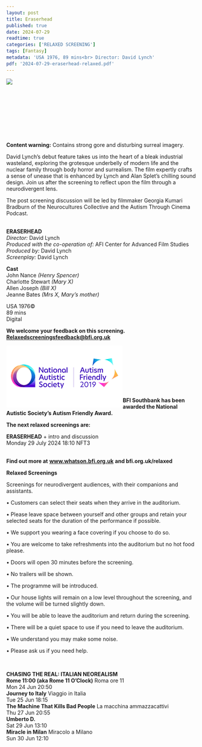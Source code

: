 ```yaml
---
layout: post
title: Eraserhead
published: true
date: 2024-07-29
readtime: true
categories: ['RELAXED SCREENING']
tags: [Fantasy]
metadata: 'USA 1976, 89 mins<br> Director: David Lynch'
pdf: '2024-07-29-eraserhead-relaxed.pdf'
---
```


<img style="float: left;" src="/img/eraserhead.png"><br><br><br><br><br><br><br><br><br>



**Content warning:** Contains strong gore and disturbing surreal imagery.

David Lynch’s debut feature takes us into the heart of a bleak industrial wasteland, exploring the grotesque underbelly of modern life and the nuclear family through body horror and surrealism. The film expertly crafts a sense of unease that is enhanced by Lynch and Alan Splet’s chilling sound design. Join us after the screening to reflect upon the film through a neurodivergent lens.

The post screening discussion will be led by filmmaker Georgia Kumari Bradburn of the Neurocultures Collective and the Autism Through Cinema Podcast.<br><br>



**ERASERHEAD**  
_Director:_ David Lynch  
_Produced with the co-operation of:_ AFI Center for Advanced Film Studies  
_Produced by:_ David Lynch  
_Screenplay:_ David Lynch  

**Cast**  
John Nance _(Henry Spencer)_  
Charlotte Stewart _(Mary X)_  
Allen Joseph _(Bill X)_  
Jeanne Bates _(Mrs X, Mary’s mother)_  

USA 1976©  
89 mins  
Digital  


**We welcome your feedback on this screening. Relaxedscreeningsfeedback@bfi.org.uk**


<img style="float: left;" src="/img/autistic_society.png"><br><br><br><br><br><br><br><br>
**BFI Southbank has been awarded the National Autistic Society’s Autism Friendly Award.**


**The next relaxed screenings are:**<br> 

**ERASERHEAD** + intro and discussion<br>
Monday 29 July 2024 18:10 NFT3
<br><br>


**Find out more at**
**www.whatson.bfi.org.uk**
**and bfi.org.uk/relaxed**
<br>

**Relaxed Screenings**

Screenings for neurodivergent audiences, with their companions and assistants.

• Customers can select their seats when they arrive in the auditorium. 

• Please leave space between yourself and other groups and retain your selected seats for the duration of the performance if possible.

• We support you wearing a face covering if you choose to do so.

• You are welcome to take refreshments into the auditorium but no hot food please.

• Doors will open 30 minutes before the screening.

• No trailers will be shown.

• The programme will be introduced.

• Our house lights will remain on a low level throughout the screening, and the volume will be turned slightly down.

• You will be able to leave the auditorium and return during the screening.

• There will be a quiet space to use if you need to leave the auditorium.

• We understand you may make some noise.

• Please ask us if you need help.

<BR>


**CHASING THE REAL: ITALIAN NEOREALISM**  
**Rome 11:00 (aka Rome 11 O’Clock)** Roma ore 11  
Mon 24 Jun 20:50  
**Journey to Italy** Viaggio in Italia  
Tue 25 Jun 18:15  
**The Machine That Kills Bad People**  La macchina ammazzacattivi  
Thu 27 Jun 20:55  
**Umberto D.**  
Sat 29 Jun 13:10  
**Miracle in Milan** Miracolo a Milano  
Sun 30 Jun 12:10  
<!--stackedit_data:
eyJoaXN0b3J5IjpbLTE1ODQyMzA1ODldfQ==
-->